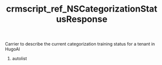 ﻿---
title: crmscript_ref_NSCategorizationStatusResponse
description: NSCategorizationStatusResponse
intellisense: Void.NSCategorizationStatusResponse
keywords: NSCategorizationStatusResponse
so.topic: reference
---

Carrier to describe the current categorization training status for a tenant in HugoAI

1. autolist 

